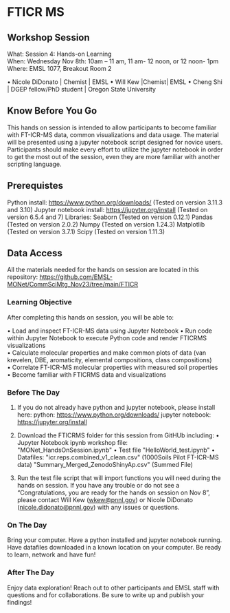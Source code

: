 # FTICR MS

## Workshop Session
What: Session 4: Hands-on Learning  
When: Wednesday Nov 8th: 10am – 11 am, 11 am- 12 noon, or  12 noon- 1pm
Where:  EMSL 1077, Breakout Room 2

•	Nicole DiDonato | Chemist | EMSL
•	Will Kew |Chemist| EMSL
•	Cheng Shi | DGEP fellow/PhD student | Oregon State University


## Know Before You Go
This hands on session is intended to allow participants to become familiar with FT-ICR-MS data, common visualizations and data usage. The material will be presented using a jupyter notebook script designed for novice users. Participants should make every effort to utilize the jupyter notebook in order to get the most out of the session, even they are more familiar with another scripting language.

## Prerequistes
Python install: https://www.python.org/downloads/  (Tested on version 3.11.3 and 3.10)
Jupyter notebook install: https://jupyter.org/install (Tested on version 6.5.4 and 7)
Libraries:
Seaborn (Tested on version 0.12.1)
Pandas (Tested on version 2.0.2)
Numpy (Tested on version 1.24.3)
Matplotlib (Tested on version 3.7.1)
Scipy (Tested on version 1.11.3)

## Data Access
All the materials needed for the hands on session are located in this repository: https://github.com/EMSL-MONet/CommSciMtg_Nov23/tree/main/FTICR

### Learning Objective
After completing this hands on session, you will be able to:

•	Load and inspect FT-ICR-MS data using Jupyter Notebook
•	Run code within Jupyter Notebook to execute Python code and render FTICRMS visualizations <br>
•	Calculate molecular properties and make common plots of data (van krevelen, DBE, aromaticity, elemental compositions, class compositions) <br>
•	Correlate FT-ICR-MS molecular properties with measured soil properties <br>
•	Become familiar with FTICRMS data and visualizations <br>

### Before The Day
1. If you do not already have python and jupyter notebook, please install here:
python: https://www.python.org/downloads/
jupyter notebook: https://jupyter.org/install 

2. Download the FTICRMS folder for this session from GitHUb including:
•	Jupyter Notebook ipynb workshop file: "MONet_HandsOnSession.ipynb"
•	Test file "HelloWorld_test.ipynb"
•	Datafiles: 
"icr.reps.combined_v1_clean.csv" (1000Soils Pilot FT-ICR-MS data)
"Summary_Merged_ZenodoShinyAp.csv" (Summed File)

3. Run the test file script that will import functions you will need during the hands on session.
If you have any trouble or do not see a “Congratulations, you are ready for the hands on session on Nov 8”, please
contact Will Kew (wkew@pnnl.gov) or Nicole DiDonato (nicole.didonato@pnnl.gov) with any issues or questions.
### On The Day
Bring your computer.
Have a python installed and jupyter notebook running.
Have datafiles downloaded in a known location on your computer.
Be ready to learn, network and have fun!
### After The Day 
Enjoy data exploration! Reach out to other participants and EMSL staff with questions and for collaborations. Be sure to write up and publish your findings! 
